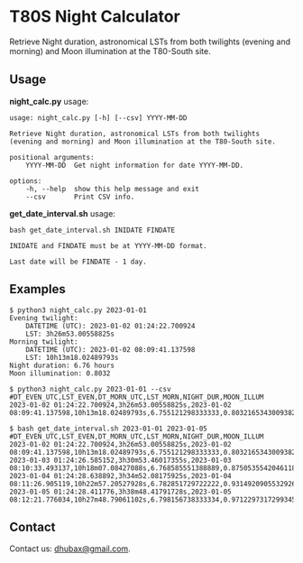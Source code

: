 T80S Night Calculator
=====================

Retrieve Night duration, astronomical LSTs from both twilights (evening and morning) and Moon illumination at the T80-South site.

Usage
-----

**night_calc.py** usage:

    usage: night_calc.py [-h] [--csv] YYYY-MM-DD

    Retrieve Night duration, astronomical LSTs from both twilights (evening and morning) and Moon illumination at the T80-South site.

    positional arguments:
        YYYY-MM-DD  Get night information for date YYYY-MM-DD.

    options:
        -h, --help  show this help message and exit
        --csv       Print CSV info.

**get_date_interval.sh** usage:

    bash get_date_interval.sh INIDATE FINDATE
    
    INIDATE and FINDATE must be at YYYY-MM-DD format. 
    
    Last date will be FINDATE - 1 day.

Examples
--------

    $ python3 night_calc.py 2023-01-01
    Evening twilight:
        DATETIME (UTC): 2023-01-02 01:24:22.700924
        LST: 3h26m53.00558825s
    Morning twilight:
        DATETIME (UTC): 2023-01-02 08:09:41.137598
        LST: 10h13m18.02489793s
    Night duration: 6.76 hours
    Moon illumination: 0.8032

    $ python3 night_calc.py 2023-01-01 --csv
    #DT_EVEN_UTC,LST_EVEN,DT_MORN_UTC,LST_MORN,NIGHT_DUR,MOON_ILLUM
    2023-01-02 01:24:22.700924,3h26m53.00558825s,2023-01-02 08:09:41.137598,10h13m18.02489793s,6.755121298333333,0.8032165343009382

    $ bash get_date_interval.sh 2023-01-01 2023-01-05
    #DT_EVEN_UTC,LST_EVEN,DT_MORN_UTC,LST_MORN,NIGHT_DUR,MOON_ILLUM
    2023-01-02 01:24:22.700924,3h26m53.00558825s,2023-01-02 08:09:41.137598,10h13m18.02489793s,6.755121298333333,0.8032165343009382
    2023-01-03 01:24:26.585152,3h30m53.46017355s,2023-01-03 08:10:33.493137,10h18m07.08427088s,6.768585551388889,0.8750535542046118
    2023-01-04 01:24:28.638892,3h34m52.08175925s,2023-01-04 08:11:26.905119,10h22m57.20527928s,6.782851729722222,0.9314920905532926
    2023-01-05 01:24:28.411776,3h38m48.41791728s,2023-01-05 08:12:21.776034,10h27m48.79061102s,6.798156738333334,0.9712297317299345

Contact
-------
	
Contact us: [dhubax@gmail.com](mailto:dhubax@gmail.com).